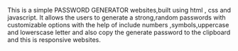 This is a simple PASSWORD GENERATOR websites,built using html , css and javascript. It allows the users to generate a strong,random passwords with customizable options with the help of include numbers ,symbols,uppercase and lowerscase letter
and also  copy the generate password to the clipboard and this is responsive websites.
